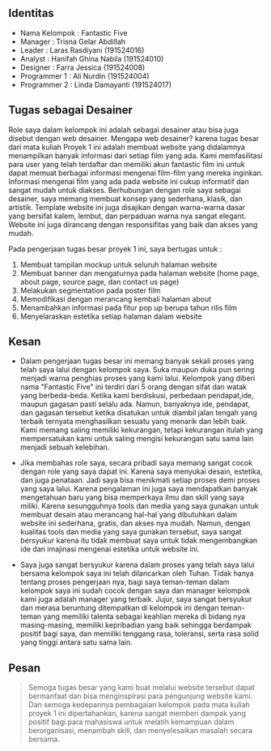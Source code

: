 ## Identitas
* Nama Kelompok : Fantastic Five
* Manager		: Trisna Gelar Abdillah
* Leader		: Laras Rasdiyani      (191524016)
* Analyst		: Hanifah Ghina Nabila (191524010)
* Designer 	 	: Farra Jessica		   (191524008)
* Programmer 1  : Ali Nurdin 		   (191524004)
* Programmer 2  : Linda Damayanti 	   (191524017)

## Tugas sebagai Desainer
Role saya dalam kelompok ini adalah sebagai desainer atau bisa juga disebut dengan web desainer. Mengapa web desainer? karena tugas besar dari mata kuliah Proyek 1 ini adalah membuat website yang didalamnya menampilkan banyak informasi dari setiap film yang ada. Kami memfasilitasi para user yang telah terdaftar dan memiliki akun fantastic film ini untuk dapat memuat berbagai informasi mengenai film-film yang mereka inginkan. Informasi mengenai film yang ada pada website ini cukup informatif dan sangat mudah untuk diakses. Berhubungan dengan role saya sebagai desainer, saya memang membuat konsep yang sederhana, klasik, dan artistik. Template website ini juga disajikan dengan warna-warna dasar yang bersifat kalem, lembut, dan perpaduan warna nya sangat elegant. Website ini juga dirancang dengan responsifitas yang baik dan akses yang mudah. 

Pada pengerjaan tugas besar proyek 1 ini, saya bertugas untuk :
1. Membuat tampilan mockup untuk seluruh halaman website
2. Membuat banner dan mengaturnya pada halaman website (home page, about page, source page, dan contact us page)
3. Melakukan segmentation pada poster film
4. Memodifikasi dengan merancang kembali halaman about
5. Menambahkan informasi pada fitur pop up berupa tahun rilis film
6. Menyelaraskan estetika setiap halaman dalam website

## Kesan
- Dalam pengerjaan tugas besar ini memang banyak sekali proses yang telah saya lalui dengan kelompok saya. Suka maupun duka pun sering menjadi warna penghias proses yang kami lalui. Kelompok yang diberi nama "Fantastic Five" ini terdiri dari 5 orang dengan sifat dan watak yang berbeda-beda. Ketika kami berdiskusi, perbedaan pendapat,ide, maupun gagasan pasti selalu ada. Namun, banyaknya ide, pendapat, dan gagasan tersebut ketika disatukan untuk diambil jalan tengah yang terbaik ternyata menghasilkan sesuatu yang menarik dan lebih baik. Kami memang saling memiliki kekurangan, tetapi kekurangan itulah yang mempersatukan kami untuk saling mengisi kekurangan satu sama lain menjadi sebuah kelebihan. 


- Jika membahas role saya, secara pribadi saya memang sangat cocok dengan role yang saya dapat ini. Karena saya menyukai desain, estetika, dan juga penataan. Jadi saya bisa menikmati setiap proses demi proses yang saya lalui. Karena pengalaman ini juga saya mendapatkan banyak mengetahuan baru yang bisa memperkaya ilmu dan skill yang saya miliki. Karena sesungguhnya tools dan media yang saya gunakan untuk membuat desain atau merancang hal-hal yang dibutuhkan dalam website ini sederhana, gratis, dan akses nya mudah. Namun, dengan kualitas tools dan media yang saya gunakan tersebut, saya sangat bersyukur karena itu tidak membuat saya untuk tidak mengembangkan ide dan imajinasi mengenai estetika untuk website ini.


- Saya juga sangat bersyukur karena dalam proses yang telah saya lalui bersama kelompok saya ini telah dilancarkan oleh Tuhan. Tidak hanya tentang proses pengerjaan nya, bagi saya teman-teman dalam kelompok saya ini sudah cocok dengan saya dan manager kelompok kami juga adalah manager yang terbaik. Jujur, saya sangat bersyukur dan merasa beruntung ditempatkan di kelompok ini dengan teman-teman yang memiliki talenta sebagai keahlian mereka di bidang nya masing-masing, memiliki kepribadian yang baik sehingga berdampak positif bagi saya, dan memiliki tenggang rasa, toleransi, serta rasa solid yang tinggi antara satu sama lain.

## Pesan
>Semoga tugas besar yang kami buat melalui website tersebut dapat bermanfaat dan bisa menginspirasi para pengunjung website kami. Dan semoga kedepannya pembagaian kelompok pada mata kuliah proyek 1 ini dipertahankan, karena sangat memberi dampak yang positif bagi para mahasiswa untuk melatih kemampuan dalam berorganisasi, menambah skill, dan menyelesaikan masalah secara bersama.